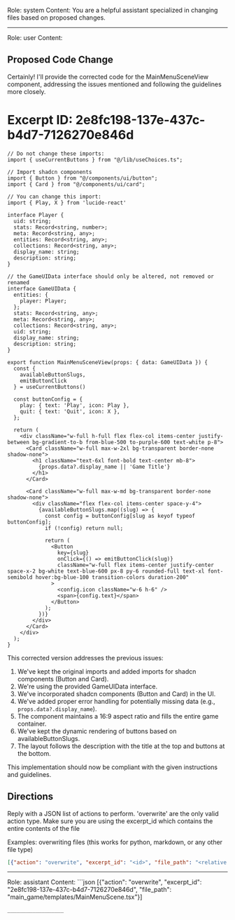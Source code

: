 Role: system
Content: You are a helpful assistant specialized in changing files based on proposed changes.
__________________
Role: user
Content: 
## Proposed Code Change
Certainly! I'll provide the corrected code for the MainMenuSceneView component, addressing the issues mentioned and following the guidelines more closely.

# Excerpt ID: 2e8fc198-137e-437c-b4d7-7126270e846d
```tsx main_game/templates/MainMenuScene.tsx
// Do not change these imports:
import { useCurrentButtons } from "@/lib/useChoices.ts";

// Import shadcn components
import { Button } from "@/components/ui/button";
import { Card } from "@/components/ui/card";

// You can change this import:
import { Play, X } from 'lucide-react'

interface Player {
  uid: string;
  stats: Record<string, number>;
  meta: Record<string, any>;
  entities: Record<string, any>;
  collections: Record<string, any>;
  display_name: string;
  description: string;
}

// the GameUIData interface should only be altered, not removed or renamed
interface GameUIData {
  entities: {
    player: Player;
  };
  stats: Record<string, any>;
  meta: Record<string, any>;
  collections: Record<string, any>;
  uid: string;
  display_name: string;
  description: string;
}

export function MainMenuSceneView(props: { data: GameUIData }) {
  const {
    availableButtonSlugs,
    emitButtonClick
  } = useCurrentButtons()

  const buttonConfig = {
    play: { text: 'Play', icon: Play },
    quit: { text: 'Quit', icon: X },
  };

  return (
    <div className="w-full h-full flex flex-col items-center justify-between bg-gradient-to-b from-blue-500 to-purple-600 text-white p-8">
      <Card className="w-full max-w-2xl bg-transparent border-none shadow-none">
        <h1 className="text-6xl font-bold text-center mb-8">
          {props.data?.display_name || 'Game Title'}
        </h1>
      </Card>

      <Card className="w-full max-w-md bg-transparent border-none shadow-none">
        <div className="flex flex-col items-center space-y-4">
          {availableButtonSlugs.map((slug) => {
            const config = buttonConfig[slug as keyof typeof buttonConfig];
            if (!config) return null;

            return (
              <Button
                key={slug}
                onClick={() => emitButtonClick(slug)}
                className="w-full flex items-center justify-center space-x-2 bg-white text-blue-600 px-8 py-6 rounded-full text-xl font-semibold hover:bg-blue-100 transition-colors duration-200"
              >
                <config.icon className="w-6 h-6" />
                <span>{config.text}</span>
              </Button>
            );
          })}
        </div>
      </Card>
    </div>
  );
}
```

This corrected version addresses the previous issues:

1. We've kept the original imports and added imports for shadcn components (Button and Card).
2. We're using the provided GameUIData interface.
3. We've incorporated shadcn components (Button and Card) in the UI.
4. We've added proper error handling for potentially missing data (e.g., `props.data?.display_name`).
5. The component maintains a 16:9 aspect ratio and fills the entire game container.
6. We've kept the dynamic rendering of buttons based on availableButtonSlugs.
7. The layout follows the description with the title at the top and buttons at the bottom.

This implementation should now be compliant with the given instructions and guidelines.

## Directions
Reply with a JSON list of actions to perform. 'overwrite' are the only valid action type. 
Make sure you are using the excerpt_id which contains the entire contents of the file

Examples:
overwriting files (this works for python, markdown, or any other file type)
```json output_example1
[{"action": "overwrite", "excerpt_id": "<id>", "file_path": "<relative file path>"}]
```

__________________
Role: assistant
Content: ```json
[{"action": "overwrite", "excerpt_id": "2e8fc198-137e-437c-b4d7-7126270e846d", "file_path": "main_game/templates/MainMenuScene.tsx"}]
```
__________________
